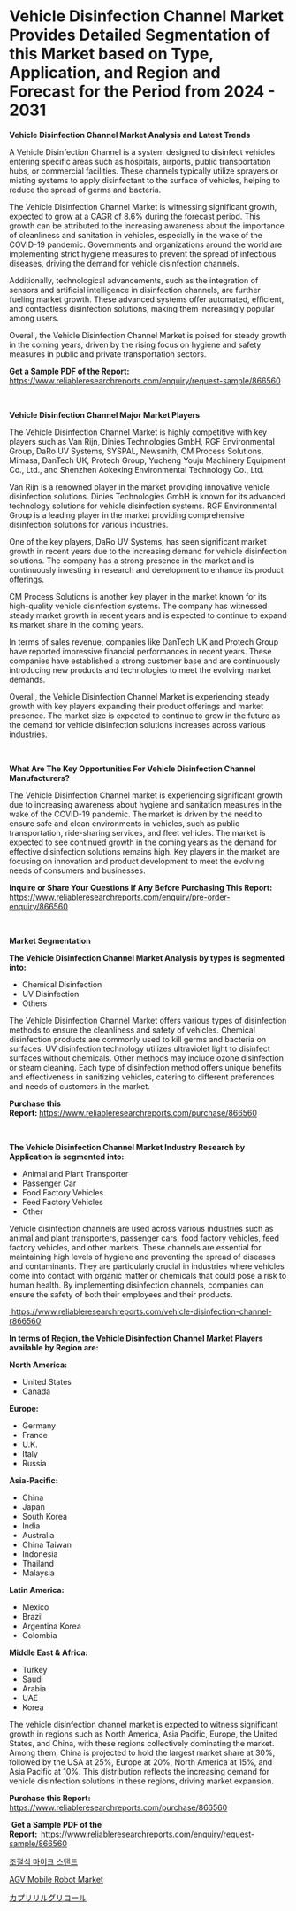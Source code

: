 <p><h1>Vehicle Disinfection Channel Market Provides Detailed Segmentation of this Market based on Type, Application, and Region and Forecast for the Period from 2024 - 2031</h1></p><p><strong>Vehicle Disinfection Channel Market Analysis and Latest Trends</strong></p>
<p><p>A Vehicle Disinfection Channel is a system designed to disinfect vehicles entering specific areas such as hospitals, airports, public transportation hubs, or commercial facilities. These channels typically utilize sprayers or misting systems to apply disinfectant to the surface of vehicles, helping to reduce the spread of germs and bacteria.</p><p>The Vehicle Disinfection Channel Market is witnessing significant growth, expected to grow at a CAGR of 8.6% during the forecast period. This growth can be attributed to the increasing awareness about the importance of cleanliness and sanitation in vehicles, especially in the wake of the COVID-19 pandemic. Governments and organizations around the world are implementing strict hygiene measures to prevent the spread of infectious diseases, driving the demand for vehicle disinfection channels.</p><p>Additionally, technological advancements, such as the integration of sensors and artificial intelligence in disinfection channels, are further fueling market growth. These advanced systems offer automated, efficient, and contactless disinfection solutions, making them increasingly popular among users.</p><p>Overall, the Vehicle Disinfection Channel Market is poised for steady growth in the coming years, driven by the rising focus on hygiene and safety measures in public and private transportation sectors.</p></p>
<p><strong>Get a Sample PDF of the Report:&nbsp;</strong> <a href="https://www.reliableresearchreports.com/enquiry/request-sample/866560">https://www.reliableresearchreports.com/enquiry/request-sample/866560</a></p>
<p>&nbsp;</p>
<p><strong>Vehicle Disinfection Channel Major Market Players</strong></p>
<p><p>The Vehicle Disinfection Channel Market is highly competitive with key players such as Van Rijn, Dinies Technologies GmbH, RGF Environmental Group, DaRo UV Systems, SYSPAL, Newsmith, CM Process Solutions, Mimasa, DanTech UK, Protech Group, Yucheng Youju Machinery Equipment Co., Ltd., and Shenzhen Aokexing Environmental Technology Co., Ltd.</p><p>Van Rijn is a renowned player in the market providing innovative vehicle disinfection solutions. Dinies Technologies GmbH is known for its advanced technology solutions for vehicle disinfection systems. RGF Environmental Group is a leading player in the market providing comprehensive disinfection solutions for various industries.</p><p>One of the key players, DaRo UV Systems, has seen significant market growth in recent years due to the increasing demand for vehicle disinfection solutions. The company has a strong presence in the market and is continuously investing in research and development to enhance its product offerings.</p><p>CM Process Solutions is another key player in the market known for its high-quality vehicle disinfection systems. The company has witnessed steady market growth in recent years and is expected to continue to expand its market share in the coming years.</p><p>In terms of sales revenue, companies like DanTech UK and Protech Group have reported impressive financial performances in recent years. These companies have established a strong customer base and are continuously introducing new products and technologies to meet the evolving market demands.</p><p>Overall, the Vehicle Disinfection Channel Market is experiencing steady growth with key players expanding their product offerings and market presence. The market size is expected to continue to grow in the future as the demand for vehicle disinfection solutions increases across various industries.</p></p>
<p>&nbsp;</p>
<p><strong>What Are The Key Opportunities For Vehicle Disinfection Channel Manufacturers?</strong></p>
<p><p>The Vehicle Disinfection Channel market is experiencing significant growth due to increasing awareness about hygiene and sanitation measures in the wake of the COVID-19 pandemic. The market is driven by the need to ensure safe and clean environments in vehicles, such as public transportation, ride-sharing services, and fleet vehicles. The market is expected to see continued growth in the coming years as the demand for effective disinfection solutions remains high. Key players in the market are focusing on innovation and product development to meet the evolving needs of consumers and businesses.</p></p>
<p><strong>Inquire or Share Your Questions If Any Before Purchasing This Report:</strong> <a href="https://www.reliableresearchreports.com/enquiry/pre-order-enquiry/866560">https://www.reliableresearchreports.com/enquiry/pre-order-enquiry/866560</a></p>
<p>&nbsp;</p>
<p><strong>Market Segmentation</strong></p>
<p><strong>The Vehicle Disinfection Channel Market Analysis by types is segmented into:</strong></p>
<p><ul><li>Chemical Disinfection</li><li>UV Disinfection</li><li>Others</li></ul></p>
<p><p>The Vehicle Disinfection Channel Market offers various types of disinfection methods to ensure the cleanliness and safety of vehicles. Chemical disinfection products are commonly used to kill germs and bacteria on surfaces. UV disinfection technology utilizes ultraviolet light to disinfect surfaces without chemicals. Other methods may include ozone disinfection or steam cleaning. Each type of disinfection method offers unique benefits and effectiveness in sanitizing vehicles, catering to different preferences and needs of customers in the market.</p></p>
<p><strong>Purchase this Report:&nbsp;</strong><a href="https://www.reliableresearchreports.com/purchase/866560">https://www.reliableresearchreports.com/purchase/866560</a></p>
<p>&nbsp;</p>
<p><strong>The Vehicle Disinfection Channel Market Industry Research by Application is segmented into:</strong></p>
<p><ul><li>Animal and Plant Transporter</li><li>Passenger Car</li><li>Food Factory Vehicles</li><li>Feed Factory Vehicles</li><li>Other</li></ul></p>
<p><p>Vehicle disinfection channels are used across various industries such as animal and plant transporters, passenger cars, food factory vehicles, feed factory vehicles, and other markets. These channels are essential for maintaining high levels of hygiene and preventing the spread of diseases and contaminants. They are particularly crucial in industries where vehicles come into contact with organic matter or chemicals that could pose a risk to human health. By implementing disinfection channels, companies can ensure the safety of both their employees and their products.</p></p>
<p><a href="https://www.reliableresearchreports.com/vehicle-disinfection-channel-r866560">&nbsp;https://www.reliableresearchreports.com/vehicle-disinfection-channel-r866560</a></p>
<p><strong>In terms of Region, the Vehicle Disinfection Channel Market Players available by Region are:</strong></p>
<p>
    <p> <strong> North America: </strong>
        <ul>
            <li>United States</li>
            <li>Canada</li>
        </ul>
        </p> 
    <p> <strong> Europe: </strong>
        <ul>
            <li>Germany</li>
            <li>France</li>
            <li>U.K.</li>
            <li>Italy</li>
            <li>Russia</li>
        </ul>
        </p> 
    <p> <strong> Asia-Pacific: </strong>
        <ul>
            <li>China</li>
            <li>Japan</li>
            <li>South Korea</li>
            <li>India</li>
            <li>Australia</li>
            <li>China Taiwan</li>
            <li>Indonesia</li>
            <li>Thailand</li>
            <li>Malaysia</li>
        </ul>
        </p> 
    <p> <strong> Latin America: </strong>
        <ul>
            <li>Mexico</li>
            <li>Brazil</li>
            <li>Argentina Korea</li>
            <li>Colombia</li>
        </ul>
        </p> 
    <p> <strong> Middle East & Africa: </strong>
        <ul>
            <li>Turkey</li>
            <li>Saudi</li>
            <li>Arabia</li>
            <li>UAE</li>
            <li>Korea</li>
        </ul>
    </p>
    </p>
<p><p>The vehicle disinfection channel market is expected to witness significant growth in regions such as North America, Asia Pacific, Europe, the United States, and China, with these regions collectively dominating the market. Among them, China is projected to hold the largest market share at 30%, followed by the USA at 25%, Europe at 20%, North America at 15%, and Asia Pacific at 10%. This distribution reflects the increasing demand for vehicle disinfection solutions in these regions, driving market expansion.</p></p>
<p><strong>Purchase this Report: </strong><a href="https://www.reliableresearchreports.com/purchase/866560">https://www.reliableresearchreports.com/purchase/866560</a></p>
<p>&nbsp;<strong>Get a Sample PDF of the Report:&nbsp;&nbsp;</strong><a href="https://www.reliableresearchreports.com/enquiry/request-sample/866560">https://www.reliableresearchreports.com/enquiry/request-sample/866560</a></p>
<p><strong></strong></p>
<p><p><a href="https://github.com/xvz497517413/Market-Research-Report-List-1/blob/main/389863828659.md">조절식 마이크 스탠드</a></p><p><a href="https://github.com/BryceTownsendr/Market-Research-Report-List-4/blob/main/agv-mobile-robot-market.md">AGV Mobile Robot Market</a></p><p><a href="https://github.com/ksxzwxabcuynh011/Market-Research-Report-List-1/blob/main/256072331213.md">カプリリルグリコール</a></p></p>